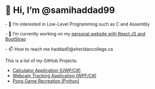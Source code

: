 <h1>👋 Hi, I’m @samihaddad99</h1>
<p>- 👀 I’m interested in Low-Level Programming such as C and Assembly</p>
<p>- 🌱 I’m currently working on my <a href="https://app.netlify.com/sites/calm-smakager-8c6d81/overview">personal website with React.JS and BootStrap</a></p>
<p>- 📫 How to reach me haddad0@sheridancollege.ca</p>
<caption>This is a list of my GitHub Projects:</caption>
<ul>
<li><a href="https://github.com/samihaddad99/CalculatorApplication">Calculator Application (UWP/C#)</a></li>
<li><a href="https://github.com/samihaddad99/WebcamTracking">Webcam Tracking Application (WPF/C#)</a></li>
<li><a href="https://github.com/samihaddad99/Pong">Pong Game Recreation (Python)</a></li>
</ul>
<!-- - 💞️ I’m looking to collaborate on ... -->
<!---
samihaddad99/samihaddad99 is a ✨ special ✨ repository because its `README.md` (this file) appears on your GitHub profile.
You can click the Preview link to take a look at your changes.
--->
